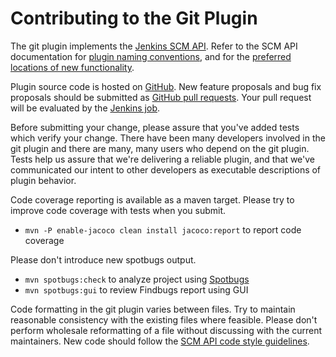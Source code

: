 Contributing to the Git Plugin
==============================

The git plugin implements the [Jenkins SCM API](https://plugins.jenkins.io/scm-api).
Refer to the SCM API documentation for [plugin naming conventions](https://github.com/jenkinsci/scm-api-plugin/blob/master/docs/implementation.adoc#naming-your-plugin),
and for the [preferred locations of new functionality](https://github.com/jenkinsci/scm-api-plugin/blob/master/CONTRIBUTING.md#add-to-core-or-create-extension-plugin).

Plugin source code is hosted on [GitHub](https://github.com/jenkinsci/git-plugin).
New feature proposals and bug fix proposals should be submitted as
[GitHub pull requests](https://help.github.com/articles/creating-a-pull-request).
Your pull request will be evaluated by the [Jenkins job](https://ci.jenkins.io/job/Plugins/job/git-plugin/).

Before submitting your change, please assure that you've added tests
which verify your change.  There have been many developers involved in
the git plugin and there are many, many users who depend on the git
plugin.  Tests help us assure that we're delivering a reliable plugin,
and that we've communicated our intent to other developers as
executable descriptions of plugin behavior.

Code coverage reporting is available as a maven target.
Please try to improve code coverage with tests when you submit.
* `mvn -P enable-jacoco clean install jacoco:report` to report code coverage

Please don't introduce new spotbugs output.
* `mvn spotbugs:check` to analyze project using [Spotbugs](https://spotbugs.github.io/)
* `mvn spotbugs:gui` to review Findbugs report using GUI

Code formatting in the git plugin varies between files.  Try to
maintain reasonable consistency with the existing files where
feasible.  Please don't perform wholesale reformatting of a file
without discussing with the current maintainers.
New code should follow the [SCM API code style guidelines](https://github.com/jenkinsci/scm-api-plugin/blob/master/CONTRIBUTING.md#code-style-guidelines).
